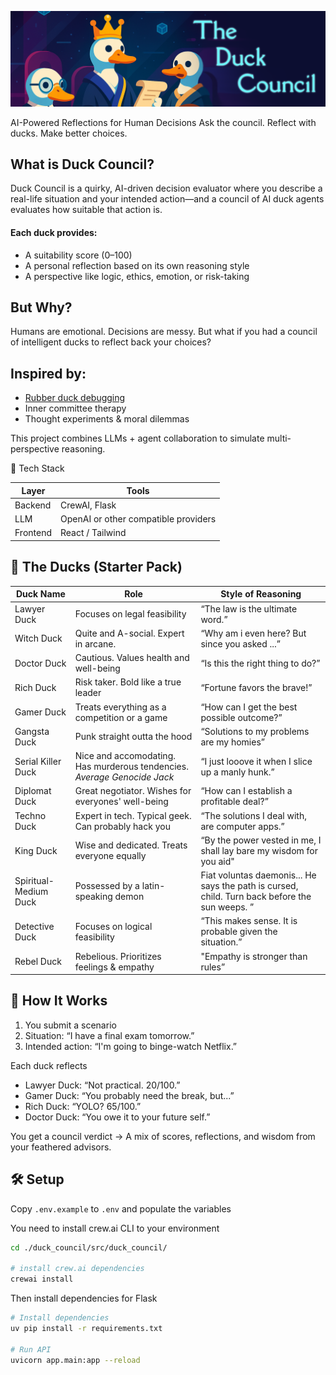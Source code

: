 ![alt text](docs/assets/banner.png)

AI-Powered Reflections for Human Decisions
Ask the council. Reflect with ducks. Make better choices.

## What is Duck Council?

Duck Council is a quirky, AI-driven decision evaluator where you describe a real-life situation and your intended action—and a council of AI duck agents evaluates how suitable that action is.

#### Each duck provides:

- A suitability score (0–100)
- A personal reflection based on its own reasoning style
- A perspective like logic, ethics, emotion, or risk-taking

## But Why?

Humans are emotional. Decisions are messy.
But what if you had a council of intelligent ducks to reflect back your choices?

## Inspired by:

- [Rubber duck debugging](https://rubberduckdebugging.com)
- Inner committee therapy
- Thought experiments & moral dilemmas

This project combines LLMs + agent collaboration to simulate multi-perspective reasoning.

🔧 Tech Stack

| Layer | Tools |
|-----|-----|
|Backend|CrewAI, Flask|
|LLM|OpenAI or other compatible providers|
|Frontend |React / Tailwind |

## 🦆 The Ducks (Starter Pack)

|Duck Name|	Role|	Style of Reasoning|
|-----|-----|----|
|Lawyer Duck|	Focuses on legal feasibility|	“The law is the ultimate word.”|
|Witch Duck|	Quite and A-social. Expert in arcane. |	“Why am i even here? But since you asked ...”|
|Doctor Duck|	Cautious. Values health and well-being|	“Is this the right thing to do?”|
|Rich Duck|	Risk taker. Bold like a true leader|	“Fortune favors the brave!”|
|Gamer Duck|	Treats everything as a competition or a game|	“How can I get the best possible outcome?”|
|Gangsta Duck|	Punk straight outta the hood|	“Solutions to my problems are my homies”|
|Serial Killer Duck| Nice and accomodating. Has murderous tendencies. *Average Genocide Jack*|	“I just looove it when I slice up a manly hunk.”|
|Diplomat Duck|	Great negotiator. Wishes for everyones' well-being|	“How can I establish a profitable deal?”|
|Techno Duck|	Expert in tech. Typical geek. Can probably hack you|	“The solutions I deal with, are computer apps.”|
|King Duck|	Wise and dedicated. Treats everyone equally|	“By the power vested in me, I shall lay bare my wisdom for you aid"|
|Spiritual-Medium Duck|	Possessed by a latin-speaking demon|	Fiat voluntas daemonis... He says the path is cursed, child. Turn back before the sun weeps.  ”|
|Detective Duck| Focuses on logical feasibility|	“This makes sense. It is probable given the situation.”|
|Rebel Duck|	Rebelious. Prioritizes feelings & empathy|	"Empathy is stronger than rules”|

## 🚀 How It Works

1. You submit a scenario
2. Situation: “I have a final exam tomorrow.”
3. Intended action: “I'm going to binge-watch Netflix.”

Each duck reflects

- Lawyer Duck: “Not practical. 20/100.”
- Gamer Duck: “You probably need the break, but...”
- Rich Duck: “YOLO? 65/100.”
- Doctor Duck: “You owe it to your future self.”

You get a council verdict
→ A mix of scores, reflections, and wisdom from your feathered advisors.

## 🛠️ Setup

Copy `.env.example` to `.env` and populate the variables

You need to install crew.ai CLI to your environment

```bash
cd ./duck_council/src/duck_council/

# install crew.ai dependencies
crewai install
```

Then install dependencies for Flask

```bash
# Install dependencies
uv pip install -r requirements.txt

# Run API
uvicorn app.main:app --reload
```
